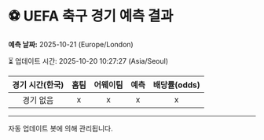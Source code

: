# ⚽️ UEFA 축구 경기 예측 결과

**예측 날짜:** 2025-10-21 (Europe/London)

⏳ 업데이트 시간: 2025-10-20 10:27:27 (Asia/Seoul)

| 경기 시간(한국) | 홈팀 | 어웨이팀 | 예측 | 배당률(odds) |
|:-------------:|:-----:|:-------:|:-----:|:------------:|
| 경기 없음 | x | x | x | x |

---
자동 업데이트 봇에 의해 관리됩니다.
